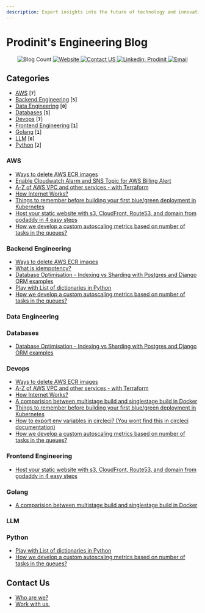 ```yaml
---
description: Expert insights into the future of technology and innovation
---
```


# Prodinit's Engineering Blog


<p align="center">
  <img alt="Blog Count" src="https://img.shields.io/badge/dynamic/json.svg?color=black&label=Blog-Count&query=count&url=https%3A%2F%2Fraw.githubusercontent.com%2Fprodinit%2Fblogs%2Fmain%2Fcount.json", target="_blank">
  <a href="https://prodinit.com">
    <img alt="Website" src="https://img.shields.io/website?url=https%3A%2F%2Fprodinit.com", target="_blank">
  </a>
  <a href="https://www.prodinit.com/#contact">
    <img alt="Contact US" src="https://img.shields.io/badge/Contact%20us-8A2BE2" target="_blank" />
  </a>
  <a href="https://linkedin.com/company/prodinit">
    <img alt="Linkedin: Prodinit" src="https://img.shields.io/badge/Linkedin-follow-blue" target="_blank" />
  </a>
  <a href="mailto:dishant@prodinit.com">
    <img alt="Email" src="https://img.shields.io/badge/Email-here-green" target="_blank" />
  </a>
</p>


## Categories

* [AWS](#aws) [**`7`**] 
* [Backend Engineering](#backend-engineering) [**`5`**] 
* [Data Engineering](#data-engineering) [**`0`**] 
* [Databases](#databases) [**`1`**] 
* [Devops](#devops) [**`7`**] 
* [Frontend Engineering](#frontend-engineering) [**`1`**] 
* [Golang](#golang) [**`1`**] 
* [LLM](#llm) [**`0`**] 
* [Python](#python) [**`2`**] 

### AWS

<ul>

<li><a target="_blank" href="https://blogs.prodinit.com/aws/clean-ecr-images"> Ways to delete AWS ECR images </a></li>
<li><a target="_blank" href="https://blogs.prodinit.com/aws/enable-cloudwatch-alarm-for-billing-alert"> Enable Cloudwatch Alarm and SNS Topic for AWS Billing Alert </a></li>
<li><a target="_blank" href="https://blogs.prodinit.com/aws/all-about-vpc-and-other-related-services"> A-Z of AWS VPC and other services - with Terraform </a></li>
<li><a target="_blank" href="https://blogs.prodinit.com/aws/how-internet-works"> How Internet Works? </a></li>
<li><a target="_blank" href="https://blogs.prodinit.com/devops/blue-green-deployment"> Things to remember before building your first blue/green deployment in Kubernetes </a></li>
<li><a target="_blank" href="https://blogs.prodinit.com/frontend-engineering/cloudfront-hosting"> Host your static website with s3, CloudFront, Route53, and domain from godaddy in 4 easy steps </a></li>
<li><a target="_blank" href="https://blogs.prodinit.com/python/custom-autoscaling"> How we develop a custom autoscaling metrics based on number of tasks in the queues? </a></li>

</ul>


### Backend Engineering

<ul>

<li><a target="_blank" href="https://blogs.prodinit.com/aws/clean-ecr-images"> Ways to delete AWS ECR images </a></li>
<li><a target="_blank" href="https://blogs.prodinit.com/backend-engineering/what-is-idempotency"> What is idempotency? </a></li>
<li><a target="_blank" href="https://blogs.prodinit.com/databases/indexing-vs-sharding"> Database Optimisation - Indexing vs Sharding with Postgres and Django ORM examples </a></li>
<li><a target="_blank" href="https://blogs.prodinit.com/python/play-with-list-of-dicts"> Play with List of dictionaries in Python </a></li>
<li><a target="_blank" href="https://blogs.prodinit.com/python/custom-autoscaling"> How we develop a custom autoscaling metrics based on number of tasks in the queues? </a></li>

</ul>


### Data Engineering

<ul>


</ul>


### Databases

<ul>

<li><a target="_blank" href="https://blogs.prodinit.com/databases/indexing-vs-sharding"> Database Optimisation - Indexing vs Sharding with Postgres and Django ORM examples </a></li>

</ul>


### Devops

<ul>

<li><a target="_blank" href="https://blogs.prodinit.com/aws/clean-ecr-images"> Ways to delete AWS ECR images </a></li>
<li><a target="_blank" href="https://blogs.prodinit.com/aws/all-about-vpc-and-other-related-services"> A-Z of AWS VPC and other services - with Terraform </a></li>
<li><a target="_blank" href="https://blogs.prodinit.com/aws/how-internet-works"> How Internet Works? </a></li>
<li><a target="_blank" href="https://blogs.prodinit.com/devops/docker-multistage-build"> A comparision between multistage build and singlestage build in Docker </a></li>
<li><a target="_blank" href="https://blogs.prodinit.com/devops/blue-green-deployment"> Things to remember before building your first blue/green deployment in Kubernetes </a></li>
<li><a target="_blank" href="https://blogs.prodinit.com/devops/export-env-vars-in-circleci"> How to export env variables in circleci? (You wont find this in circleci documentation) </a></li>
<li><a target="_blank" href="https://blogs.prodinit.com/python/custom-autoscaling"> How we develop a custom autoscaling metrics based on number of tasks in the queues? </a></li>

</ul>


### Frontend Engineering

<ul>

<li><a target="_blank" href="https://blogs.prodinit.com/frontend-engineering/cloudfront-hosting"> Host your static website with s3, CloudFront, Route53, and domain from godaddy in 4 easy steps </a></li>

</ul>


### Golang

<ul>

<li><a target="_blank" href="https://blogs.prodinit.com/devops/docker-multistage-build"> A comparision between multistage build and singlestage build in Docker </a></li>

</ul>


### LLM

<ul>


</ul>


### Python

<ul>

<li><a target="_blank" href="https://blogs.prodinit.com/python/play-with-list-of-dicts"> Play with List of dictionaries in Python </a></li>
<li><a target="_blank" href="https://blogs.prodinit.com/python/custom-autoscaling"> How we develop a custom autoscaling metrics based on number of tasks in the queues? </a></li>

</ul>


## Contact Us

* [Who are we?](contact-us/who-are-we.md)
* [Work with us.](contact-us/work-with-us..md)
